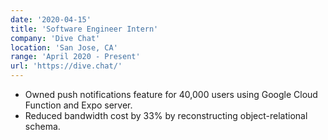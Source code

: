 ```yaml
---
date: '2020-04-15'
title: 'Software Engineer Intern'
company: 'Dive Chat'
location: 'San Jose, CA'
range: 'April 2020 - Present'
url: 'https://dive.chat/'
---
```


- Owned push notifications feature for 40,000 users using Google Cloud Function and Expo server.
- Reduced bandwidth cost by 33% by reconstructing object-relational schema.

